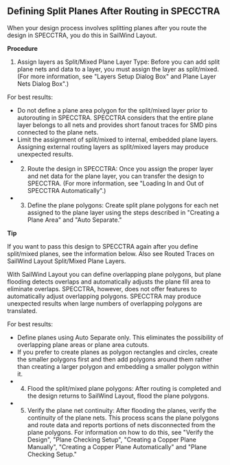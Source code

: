 ## Defining Split Planes After Routing in SPECCTRA
When your design process involves splitting planes after you route the design in SPECCTRA, you do this in SailWind Layout.

**Procedure**

1. Assign layers as Split/Mixed Plane Layer Type: Before you can add split plane nets and data to a layer, you must assign the layer as split/mixed. (For more information, see "Layers Setup Dialog Box" and Plane Layer Nets Dialog Box".)

For best results:

- Do not define a plane area polygon for the split/mixed layer prior to autorouting in SPECCTRA. SPECCTRA considers that the entire plane layer belongs to all nets and provides short fanout traces for SMD pins connected to the plane nets.
- Limit the assignment of split/mixed to internal, embedded plane layers. Assigning external routing layers as split/mixed layers may produce unexpected results.
- 2. Route the design in SPECCTRA: Once you assign the proper layer and net data for the plane layer, you can transfer the design to SPECCTRA. (For more information, see "Loading In and Out  of SPECCTRA Automatically".)
- 3. Define the plane polygons: Create split plane polygons for each net assigned to the plane layer using the steps described in "Creating a Plane Area" and "Auto Separate."

**Tip**

If you want to pass this design to SPECCTRA again after you define split/mixed planes, see the information below. Also see Routed Traces on SailWind Layout Split/Mixed Plane Layers.

With SailWind Layout you can define overlapping plane polygons, but plane flooding detects overlaps and automatically adjusts the plane fill area to eliminate overlaps. SPECCTRA, however, does not offer features to automatically adjust overlapping polygons. SPECCTRA may produce unexpected results when large numbers of overlapping polygons are translated.

For best results:

- Define planes using Auto Separate only. This eliminates the possibility of overlapping plane areas or plane area cutouts.
- If you prefer to create planes as polygon rectangles and circles, create the smaller polygons first and then add polygons around them rather than creating a larger polygon and embedding a smaller polygon within it.
- 4. Flood the split/mixed plane polygons: After routing is completed and the design returns to SailWind Layout, flood the plane polygons.
- 5. Verify the plane net continuity: After flooding the planes, verify the continuity of the plane nets. This process scans the plane polygons and route data and reports portions of nets disconnected from the plane polygons. For information on how to do this, see "Verify the Design", "Plane Checking Setup", "Creating a Copper Plane Manually", "Creating a Copper Plane Automatically" and "Plane Checking Setup."